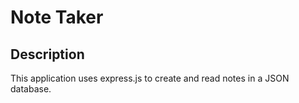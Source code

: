 # Note Taker

## Description
This application uses express.js to create and read notes in a JSON database. 